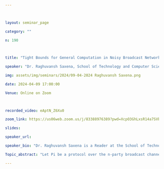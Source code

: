 ```yaml
--- 

  

layout: seminar_page 

category: "" 

n: 190

  

title: "Tight Bounds for General Computation in Noisy Broadcast Networks" 

speaker: "Dr. Raghuvansh Saxena, School of Technology and Computer Science, TIFR Mumbai"  

img: assets/img/seminars/2024/09-04-2024 Raghuvansh Saxena.png

date: 2024-04-09 17:00:00  

Venue: Online on Zoom 

  

recorded_video: eAptN_Z6Xu0

zoom_link: https://us06web.zoom.us/j/83388976389?pwd=XcpO3GhLxsR14a7SVbPx33HQQa1jbt.1 

slides:  

speaker_url: 

speaker_bio: "Dr. Raghuvansh Saxena is a Reader at the School of Technology and Computer Science at the Tata Institute of Fundamental Research, Mumbai. His primary research interest is communication complexity and its applications to other areas of theoretical computer science, such as coding theory, algorithmic game theory, streaming algorithms, and distributed systems. Other topics of his interest are computational complexity, information theory. Before joining TIFR, he received his Ph.D. from Princeton University under the amazing supervision of Prof. Gillat Kol and my bachelor's degree in computer science and engineering from IIT Delhi. "

Topic_abstract: "Let Pi be a protocol over the n-party broadcast channel, where in each round, a pre-specified party broadcasts a symbol to all other parties. We wish to design a scheme that takes such a protocol Pi as input and outputs a noise resilient protocol Pi that simulates Pi over the noisy broadcast channel, where each received symbol is flipped with a fixed constant probability, independently. What is the minimum overhead in the number of rounds that is incurred by any such simulation scheme? A classical result by Gallager from the 80s shows that non-interactive T-round protocols, where the bit communicated in every round is independent of the communication history, can be converted to noise resilient ones with only an mathcal{O}(log log T) multiplicative overhead in the number of rounds. Can the same be proved for any protocol? Or, are there protocols whose simulation requires an Omega(log T) overhead (which always suffices)? We answer both the above questions in the negative, We give a simulation scheme with an tilde{O}(sqrt{log T}) overhead for every protocol and channel alphabet. We also prove an (almost) matching lower bound of Omega(sqrt{log T}) on the overhead required to simulate the pointer chasing protocol with T=n and polynomial alphabet. "

---
```

